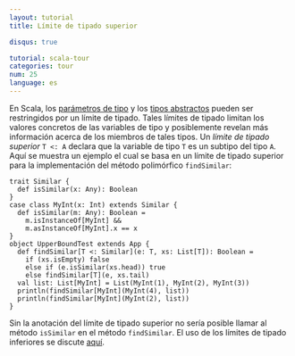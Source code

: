 ```yaml
---
layout: tutorial
title: Límite de tipado superior

disqus: true

tutorial: scala-tour
categories: tour
num: 25
language: es
---
```


En Scala, los [parámetros de tipo](generic-classes.html) y los [tipos abstractos](abstract-types.html) pueden ser restringidos por un límite de tipado. Tales límites de tipado limitan los valores concretos de las variables de tipo y posiblemente revelan más información acerca de los miembros de tales tipos. Un _límite de tipado superior_ `T <: A` declara que la variable de tipo `T` es un subtipo del tipo `A`.
Aquí se muestra un ejemplo el cual se basa en un límite de tipado superior para la implementación del método polimórfico `findSimilar`:

    trait Similar {
      def isSimilar(x: Any): Boolean
    }
    case class MyInt(x: Int) extends Similar {
      def isSimilar(m: Any): Boolean =
        m.isInstanceOf[MyInt] &&
        m.asInstanceOf[MyInt].x == x
    }
    object UpperBoundTest extends App {
      def findSimilar[T <: Similar](e: T, xs: List[T]): Boolean =
        if (xs.isEmpty) false
        else if (e.isSimilar(xs.head)) true
        else findSimilar[T](e, xs.tail)
      val list: List[MyInt] = List(MyInt(1), MyInt(2), MyInt(3))
      println(findSimilar[MyInt](MyInt(4), list))
      println(findSimilar[MyInt](MyInt(2), list))
    } 

Sin la anotación del límite de tipado superior no sería posible llamar al método `isSimilar` en el método `findSimilar`. El uso de los límites de tipado inferiores se discute [aquí](lower-type-bounds.html).
